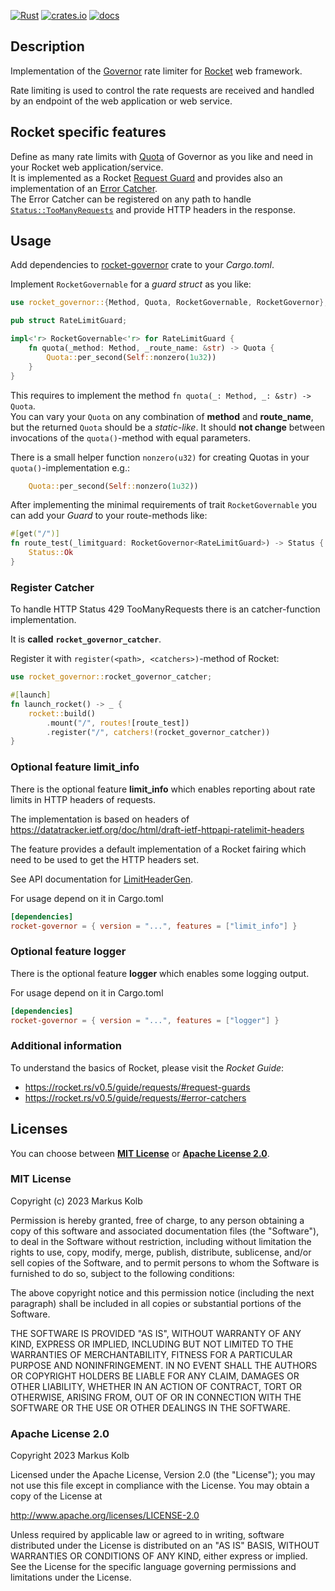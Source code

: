 [![Rust](https://github.com/kolbma/rocket-governor/actions/workflows/rust.yml/badge.svg)](https://github.com/kolbma/rocket-governor/actions/workflows/rust.yml)
[![crates.io](https://img.shields.io/crates/v/rocket-governor)](https://crates.io/crates/rocket-governor)
[![docs](https://docs.rs/rocket-governor/badge.svg)](https://docs.rs/rocket-governor)

## Description

Implementation of the [Governor](https://github.com/boinkor-net/governor.git) rate limiter for [Rocket](https://rocket.rs) web framework.

Rate limiting is used to control the rate requests are received and handled by an endpoint of the web application 
or web service.

## Rocket specific features

Define as many rate limits with [Quota](https://docs.rs/governor/latest/governor/struct.Quota.html) of Governor
as you like and need in your Rocket web application/service.  
It is implemented as a Rocket [Request Guard](https://rocket.rs/v0.5/guide/requests/#request-guards) and provides
also an implementation of an [Error Catcher](https://rocket.rs/v0.5/guide/requests/#error-catchers).  
The Error Catcher can be registered on any path to handle [`Status::TooManyRequests`](https://api.rocket.rs/v0.5/rocket/http/struct.Status.html#associatedconstant.TooManyRequests) and provide HTTP headers in the response.

## Usage

Add dependencies to [rocket-governor](https://crates.io/crates/rocket-governor) crate to your _Cargo.toml_.

Implement `RocketGovernable` for a _guard struct_ as you like: 

```rust
use rocket_governor::{Method, Quota, RocketGovernable, RocketGovernor};

pub struct RateLimitGuard;

impl<'r> RocketGovernable<'r> for RateLimitGuard {
    fn quota(_method: Method, _route_name: &str) -> Quota {
        Quota::per_second(Self::nonzero(1u32))
    }
}
```

This requires to implement the method `fn quota(_: Method, _: &str) -> Quota`.  
You can vary your `Quota` on any combination of __method__ and __route_name__, but the returned `Quota` should be a _static-like_. It should __not change__ between invocations of the `quota()`-method with equal parameters.

There is a small helper function `nonzero(u32)` for creating Quotas in your `quota()`-implementation e.g.:
```rust
    Quota::per_second(Self::nonzero(1u32))
```

After implementing the minimal requirements of trait `RocketGovernable` you can add your _Guard_ to your route-methods like:

```rust
#[get("/")]
fn route_test(_limitguard: RocketGovernor<RateLimitGuard>) -> Status {
    Status::Ok
}
```

### Register Catcher

To handle HTTP Status 429 TooManyRequests there is an catcher-function implementation.

It is __called__ __`rocket_governor_catcher`__.  

Register it with `register(<path>, <catchers>)`-method of Rocket:

```rust
use rocket_governor::rocket_governor_catcher;

#[launch]
fn launch_rocket() -> _ {
    rocket::build()
        .mount("/", routes![route_test])
        .register("/", catchers!(rocket_governor_catcher))
}
```

### Optional feature __limit_info__

There is the optional feature __limit_info__ which enables reporting about
rate limits in HTTP headers of requests.

The implementation is based on headers of
https://datatracker.ietf.org/doc/html/draft-ietf-httpapi-ratelimit-headers

The feature provides a default implementation of a Rocket fairing
which need to be used to get the HTTP headers set.

See API documentation for [LimitHeaderGen](https://docs.rs/rocket-governor/latest/rocket_governor/struct.LimitHeaderGen.html).

For usage depend on it in Cargo.toml
```toml
[dependencies]
rocket-governor = { version = "...", features = ["limit_info"] }
```

### Optional feature __logger__

There is the optional feature __logger__ which enables some logging output.

For usage depend on it in Cargo.toml
```toml
[dependencies]
rocket-governor = { version = "...", features = ["logger"] }
```

### Additional information

To understand the basics of Rocket, please visit the _Rocket Guide_:
* https://rocket.rs/v0.5/guide/requests/#request-guards
* https://rocket.rs/v0.5/guide/requests/#error-catchers

## Licenses

You can choose between __[MIT License](https://opensource.org/licenses/MIT)__ or __[Apache License 2.0](http://www.apache.org/licenses/LICENSE-2.0)__.

### MIT License

Copyright (c) 2023 Markus Kolb

Permission is hereby granted, free of charge, to any person obtaining a copy of this software and associated documentation files (the "Software"), to deal in the Software without restriction, including without limitation the rights to use, copy, modify, merge, publish, distribute, sublicense, and/or sell copies of the Software, and to permit persons to whom the Software is furnished to do so, subject to the following conditions:

The above copyright notice and this permission notice (including the next paragraph) shall be included in all copies or substantial portions of the Software.

THE SOFTWARE IS PROVIDED "AS IS", WITHOUT WARRANTY OF ANY KIND, EXPRESS OR IMPLIED, INCLUDING BUT NOT LIMITED TO THE WARRANTIES OF MERCHANTABILITY, FITNESS FOR A PARTICULAR PURPOSE AND NONINFRINGEMENT. IN NO EVENT SHALL THE AUTHORS OR COPYRIGHT HOLDERS BE LIABLE FOR ANY CLAIM, DAMAGES OR OTHER LIABILITY, WHETHER IN AN ACTION OF CONTRACT, TORT OR OTHERWISE, ARISING FROM, OUT OF OR IN CONNECTION WITH THE SOFTWARE OR THE USE OR OTHER DEALINGS IN THE SOFTWARE.

### Apache License 2.0

Copyright 2023 Markus Kolb

Licensed under the Apache License, Version 2.0 (the "License");
you may not use this file except in compliance with the License.
You may obtain a copy of the License at

http://www.apache.org/licenses/LICENSE-2.0

Unless required by applicable law or agreed to in writing, software
distributed under the License is distributed on an "AS IS" BASIS,
WITHOUT WARRANTIES OR CONDITIONS OF ANY KIND, either express or implied.
See the License for the specific language governing permissions and
limitations under the License.
